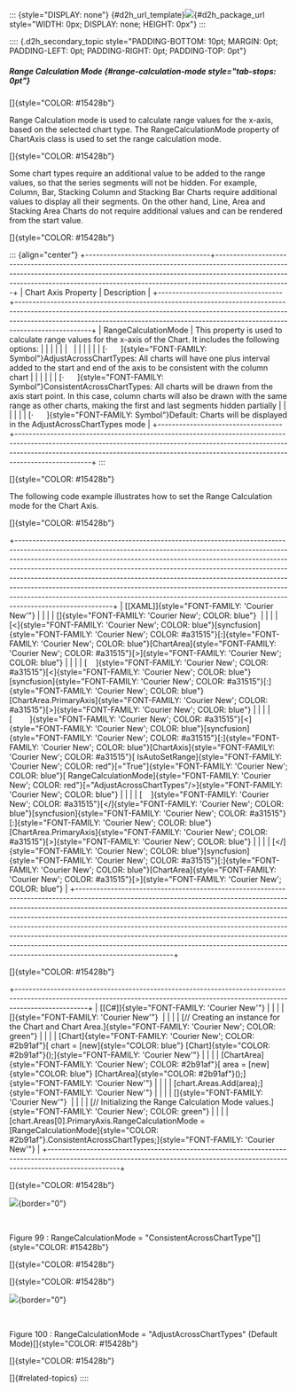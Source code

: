 ::: {style="DISPLAY: none"}
[](ms-xhelp:///?Id=d2h_url_template){#d2h_url_template}![](!package_url!){#d2h_package_url style="WIDTH: 0px; DISPLAY: none; HEIGHT: 0px"}
:::

:::: {.d2h_secondary_topic style="PADDING-BOTTOM: 10pt; MARGIN: 0pt; PADDING-LEFT: 0pt; PADDING-RIGHT: 0pt; PADDING-TOP: 0pt"}
##### Range Calculation Mode {#range-calculation-mode style="tab-stops: 0pt"}

[]{style="COLOR: #15428b"} 

Range Calculation mode is used to calculate range values for the x-axis, based on the selected chart type. The RangeCalculationMode property of ChartAxis class is used to set the range calculation mode.

[]{style="COLOR: #15428b"} 

Some chart types require an additional value to be added to the range values, so that the series segments will not be hidden. For example, Column, Bar, Stacking Column and Stacking Bar Charts require additional values to display all their segments. On the other hand, Line, Area and Stacking Area Charts do not require additional values and can be rendered from the start value.

[]{style="COLOR: #15428b"} 

::: {align="center"}
+-----------------------------------+---------------------------------------------------------------------------------------------------------------------------------------------------------------------------------------------------------------------------------------------------------------+
| Chart Axis Property               | Description                                                                                                                                                                                                                                                   |
+-----------------------------------+---------------------------------------------------------------------------------------------------------------------------------------------------------------------------------------------------------------------------------------------------------------+
| RangeCalculationMode              | This property is used to calculate range values for the x-axis of the Chart. It includes the following options:                                                                                                                                               |
|                                   |                                                                                                                                                                                                                                                               |
|                                   |                                                                                                                                                                                                                                                               |
|                                   |                                                                                                                                                                                                                                                               |
|                                   | [·      ]{style="FONT-FAMILY: Symbol"}AdjustAcrossChartTypes: All charts will have one plus interval added to the start and end of the axis to be consistent with the column chart                                                                            |
|                                   |                                                                                                                                                                                                                                                               |
|                                   | [·      ]{style="FONT-FAMILY: Symbol"}ConsistentAcrossChartTypes: All charts will be drawn from the axis start point. In this case, column charts will also be drawn with the same range as other charts, making the first and last segments hidden partially |
|                                   |                                                                                                                                                                                                                                                               |
|                                   | [·      ]{style="FONT-FAMILY: Symbol"}Default: Charts will be displayed in the AdjustAcrossChartTypes mode                                                                                                                                                    |
+-----------------------------------+---------------------------------------------------------------------------------------------------------------------------------------------------------------------------------------------------------------------------------------------------------------+
:::

[]{style="COLOR: #15428b"} 

The following code example illustrates how to set the Range Calculation mode for the Chart Axis.

[]{style="COLOR: #15428b"} 

+---------------------------------------------------------------------------------------------------------------------------------------------------------------------------------------------------------------------------------------------------------------------------------------------------------------------------------------------------------------------------------------------------------------------------------------------------------------------------------------------------------------------------------------------------------------------------------------------+
| [\[XAML\]]{style="FONT-FAMILY: 'Courier New'"}                                                                                                                                                                                                                                                                                                                                                                                                                                                                                                                                              |
|                                                                                                                                                                                                                                                                                                                                                                                                                                                                                                                                                                                             |
| []{style="FONT-FAMILY: 'Courier New'; COLOR: blue"}                                                                                                                                                                                                                                                                                                                                                                                                                                                                                                                                         |
|                                                                                                                                                                                                                                                                                                                                                                                                                                                                                                                                                                                             |
| [\<]{style="FONT-FAMILY: 'Courier New'; COLOR: blue"}[syncfusion]{style="FONT-FAMILY: 'Courier New'; COLOR: #a31515"}[:]{style="FONT-FAMILY: 'Courier New'; COLOR: blue"}[ChartArea]{style="FONT-FAMILY: 'Courier New'; COLOR: #a31515"}[\>]{style="FONT-FAMILY: 'Courier New'; COLOR: blue"}                                                                                                                                                                                                                                                                                               |
|                                                                                                                                                                                                                                                                                                                                                                                                                                                                                                                                                                                             |
| [    ]{style="FONT-FAMILY: 'Courier New'; COLOR: #a31515"}[\<]{style="FONT-FAMILY: 'Courier New'; COLOR: blue"}[syncfusion]{style="FONT-FAMILY: 'Courier New'; COLOR: #a31515"}[:]{style="FONT-FAMILY: 'Courier New'; COLOR: blue"}[ChartArea.PrimaryAxis]{style="FONT-FAMILY: 'Courier New'; COLOR: #a31515"}[\>]{style="FONT-FAMILY: 'Courier New'; COLOR: blue"}                                                                                                                                                                                                                         |
|                                                                                                                                                                                                                                                                                                                                                                                                                                                                                                                                                                                             |
| [        ]{style="FONT-FAMILY: 'Courier New'; COLOR: #a31515"}[\<]{style="FONT-FAMILY: 'Courier New'; COLOR: blue"}[syncfusion]{style="FONT-FAMILY: 'Courier New'; COLOR: #a31515"}[:]{style="FONT-FAMILY: 'Courier New'; COLOR: blue"}[ChartAxis]{style="FONT-FAMILY: 'Courier New'; COLOR: #a31515"}[ IsAutoSetRange]{style="FONT-FAMILY: 'Courier New'; COLOR: red"}[=\"True\"]{style="FONT-FAMILY: 'Courier New'; COLOR: blue"}[ RangeCalculationMode]{style="FONT-FAMILY: 'Courier New'; COLOR: red"}[=\"AdjustAcrossChartTypes\"/\>]{style="FONT-FAMILY: 'Courier New'; COLOR: blue"} |
|                                                                                                                                                                                                                                                                                                                                                                                                                                                                                                                                                                                             |
| [    ]{style="FONT-FAMILY: 'Courier New'; COLOR: #a31515"}[\</]{style="FONT-FAMILY: 'Courier New'; COLOR: blue"}[syncfusion]{style="FONT-FAMILY: 'Courier New'; COLOR: #a31515"}[:]{style="FONT-FAMILY: 'Courier New'; COLOR: blue"}[ChartArea.PrimaryAxis]{style="FONT-FAMILY: 'Courier New'; COLOR: #a31515"}[\>]{style="FONT-FAMILY: 'Courier New'; COLOR: blue"}                                                                                                                                                                                                                        |
|                                                                                                                                                                                                                                                                                                                                                                                                                                                                                                                                                                                             |
| [\</]{style="FONT-FAMILY: 'Courier New'; COLOR: blue"}[syncfusion]{style="FONT-FAMILY: 'Courier New'; COLOR: #a31515"}[:]{style="FONT-FAMILY: 'Courier New'; COLOR: blue"}[ChartArea]{style="FONT-FAMILY: 'Courier New'; COLOR: #a31515"}[\>]{style="FONT-FAMILY: 'Courier New'; COLOR: blue"}                                                                                                                                                                                                                                                                                              |
+---------------------------------------------------------------------------------------------------------------------------------------------------------------------------------------------------------------------------------------------------------------------------------------------------------------------------------------------------------------------------------------------------------------------------------------------------------------------------------------------------------------------------------------------------------------------------------------------+

[]{style="COLOR: #15428b"} 

+--------------------------------------------------------------------------------------------------------------------------------------------------------------------------------+
| [\[C#\]]{style="FONT-FAMILY: 'Courier New'"}                                                                                                                                   |
|                                                                                                                                                                                |
| []{style="FONT-FAMILY: 'Courier New'"}                                                                                                                                         |
|                                                                                                                                                                                |
| [// Creating an instance for the Chart and Chart Area.]{style="FONT-FAMILY: 'Courier New'; COLOR: green"}                                                                      |
|                                                                                                                                                                                |
| [Chart]{style="FONT-FAMILY: 'Courier New'; COLOR: #2b91af"}[ chart = [new]{style="COLOR: blue"} [Chart]{style="COLOR: #2b91af"}();]{style="FONT-FAMILY: 'Courier New'"}        |
|                                                                                                                                                                                |
| [ChartArea]{style="FONT-FAMILY: 'Courier New'; COLOR: #2b91af"}[ area = [new]{style="COLOR: blue"} [ChartArea]{style="COLOR: #2b91af"}();]{style="FONT-FAMILY: 'Courier New'"} |
|                                                                                                                                                                                |
| [chart.Areas.Add(area);]{style="FONT-FAMILY: 'Courier New'"}                                                                                                                   |
|                                                                                                                                                                                |
| []{style="FONT-FAMILY: 'Courier New'"}                                                                                                                                         |
|                                                                                                                                                                                |
| [// Initializing the Range Calculation Mode values.]{style="FONT-FAMILY: 'Courier New'; COLOR: green"}                                                                         |
|                                                                                                                                                                                |
| [chart.Areas\[0\].PrimaryAxis.RangeCalculationMode = [RangeCalculationMode]{style="COLOR: #2b91af"}.ConsistentAcrossChartTypes;]{style="FONT-FAMILY: 'Courier New'"}           |
+--------------------------------------------------------------------------------------------------------------------------------------------------------------------------------+

[]{style="COLOR: #15428b"} 

![](ImagesExt/image77_99.png){border="0"}

 

Figure 99 : RangeCalculationMode = \"ConsistentAcrossChartType\"[]{style="COLOR: #15428b"}

[]{style="COLOR: #15428b"} 

[]{style="COLOR: #15428b"} 

![](ImagesExt/image77_100.png){border="0"}

 

Figure 100 : RangeCalculationMode = \"AdjustAcrossChartTypes\" (Default Mode)[]{style="COLOR: #15428b"}

[]{style="COLOR: #15428b"} 

[]{#related-topics}
::::
